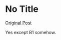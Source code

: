 # No Title

[Original Post](https://discourse.onlinedegree.iitm.ac.in/t/171141/227)

<p>Yes except B1 somehow.</p>